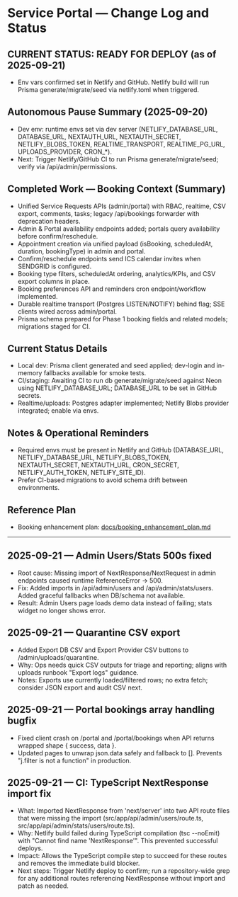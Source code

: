 # Service Portal — Change Log and Status

## CURRENT STATUS: READY FOR DEPLOY (as of 2025-09-21)
- Env vars confirmed set in Netlify and GitHub. Netlify build will run Prisma generate/migrate/seed via netlify.toml when triggered.

## Autonomous Pause Summary (2025-09-20)
- Dev env: runtime envs set via dev server (NETLIFY_DATABASE_URL, DATABASE_URL, NEXTAUTH_URL, NEXTAUTH_SECRET, NETLIFY_BLOBS_TOKEN, REALTIME_TRANSPORT, REALTIME_PG_URL, UPLOADS_PROVIDER, CRON_*).
- Next: Trigger Netlify/GitHub CI to run Prisma generate/migrate/seed; verify via /api/admin/permissions.

## Completed Work — Booking Context (Summary)
- Unified Service Requests APIs (admin/portal) with RBAC, realtime, CSV export, comments, tasks; legacy /api/bookings forwarder with deprecation headers.
- Admin & Portal availability endpoints added; portals query availability before confirm/reschedule.
- Appointment creation via unified payload (isBooking, scheduledAt, duration, bookingType) in admin and portal.
- Confirm/reschedule endpoints send ICS calendar invites when SENDGRID is configured.
- Booking type filters, scheduledAt ordering, analytics/KPIs, and CSV export columns in place.
- Booking preferences API and reminders cron endpoint/workflow implemented.
- Durable realtime transport (Postgres LISTEN/NOTIFY) behind flag; SSE clients wired across admin/portal.
- Prisma schema prepared for Phase 1 booking fields and related models; migrations staged for CI.

## Current Status Details
- Local dev: Prisma client generated and seed applied; dev-login and in-memory fallbacks available for smoke tests.
- CI/staging: Awaiting CI to run db generate/migrate/seed against Neon using NETLIFY_DATABASE_URL; DATABASE_URL to be set in GitHub secrets.
- Realtime/uploads: Postgres adapter implemented; Netlify Blobs provider integrated; enable via envs.

## Notes & Operational Reminders
- Required envs must be present in Netlify and GitHub (DATABASE_URL, NETLIFY_DATABASE_URL, NETLIFY_BLOBS_TOKEN, NEXTAUTH_SECRET, NEXTAUTH_URL, CRON_SECRET, NETLIFY_AUTH_TOKEN, NETLIFY_SITE_ID).
- Prefer CI-based migrations to avoid schema drift between environments.

## Reference Plan
- Booking enhancement plan: [docs/booking_enhancement_plan.md](./booking_enhancement_plan.md)

---

## 2025-09-21 — Admin Users/Stats 500s fixed
- Root cause: Missing import of NextResponse/NextRequest in admin endpoints caused runtime ReferenceError → 500.
- Fix: Added imports in /api/admin/users and /api/admin/stats/users. Added graceful fallbacks when DB/schema not available.
- Result: Admin Users page loads demo data instead of failing; stats widget no longer shows error.

## 2025-09-21 — Quarantine CSV export
- Added Export DB CSV and Export Provider CSV buttons to /admin/uploads/quarantine.
- Why: Ops needs quick CSV outputs for triage and reporting; aligns with uploads runbook "Export logs" guidance.
- Notes: Exports use currently loaded/filtered rows; no extra fetch; consider JSON export and audit CSV next.

## 2025-09-21 — Portal bookings array handling bugfix
- Fixed client crash on /portal and /portal/bookings when API returns wrapped shape { success, data }.
- Updated pages to unwrap json.data safely and fallback to []. Prevents "j.filter is not a function" in production.

## 2025-09-21 — CI: TypeScript NextResponse import fix
- What: Imported NextResponse from 'next/server' into two API route files that were missing the import (src/app/api/admin/users/route.ts, src/app/api/admin/stats/users/route.ts).
- Why: Netlify build failed during TypeScript compilation (tsc --noEmit) with "Cannot find name 'NextResponse'". This prevented successful deploys.
- Impact: Allows the TypeScript compile step to succeed for these routes and removes the immediate build blocker.
- Next steps: Trigger Netlify deploy to confirm; run a repository-wide grep for any additional routes referencing NextResponse without import and patch as needed.
